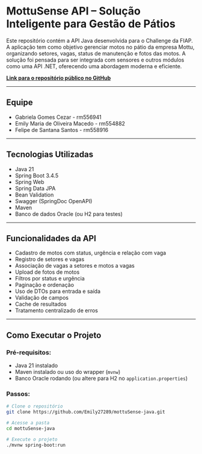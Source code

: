 # MottuSense API – Solução Inteligente para Gestão de Pátios

Este repositório contém a API Java desenvolvida para o Challenge da FIAP. A aplicação tem como objetivo gerenciar motos no pátio da empresa Mottu, organizando setores, vagas, status de manutenção e fotos das motos. A solução foi pensada para ser integrada com sensores e outros módulos como uma API .NET, oferecendo uma abordagem moderna e eficiente.

 **[Link para o repositório público no GitHub](https://github.com/Emily27289/mottuSense-java.git)**

---

## Equipe
- Gabriela Gomes Cezar - rm556941
- Emily Maria de Oliveira Macedo - rm554882
- Felipe de Santana Santos - rm558916

---

## Tecnologias Utilizadas

- Java 21
- Spring Boot 3.4.5
- Spring Web
- Spring Data JPA
- Bean Validation
- Swagger (SpringDoc OpenAPI)
- Maven
- Banco de dados Oracle (ou H2 para testes)

---

## Funcionalidades da API

- Cadastro de motos com status, urgência e relação com vaga
- Registro de setores e vagas
- Associação de vagas a setores e motos a vagas
- Upload de fotos de motos
- Filtros por status e urgência
- Paginação e ordenação
- Uso de DTOs para entrada e saída
- Validação de campos
- Cache de resultados
- Tratamento centralizado de erros

---

## Como Executar o Projeto

### Pré-requisitos:
- Java 21 instalado
- Maven instalado ou uso do wrapper (`mvnw`)
- Banco Oracle rodando (ou altere para H2 no `application.properties`)

### Passos:

```bash
# Clone o repositório
git clone https://github.com/Emily27289/mottuSense-java.git

# Acesse a pasta
cd mottuSense-java

# Execute o projeto
./mvnw spring-boot:run
